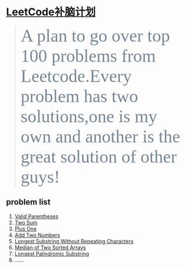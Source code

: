 # [LeetCode补脑计划](https://leetcode.com/problemset/all/)
> <font face="微软雅黑" color=lightslategray size=12>A plan to go over top 100 problems from Leetcode.Every problem has two solutions,one is my own and another is the great solution of other guys!</font>
## problem list
1. [Valid Parentheses](https://leetcode.com/problems/valid-parentheses/description/)
2. [Two Sum](https://leetcode.com/problems/two-sum/description/)
3. [Plus One](https://leetcode.com/problems/plus-one/description/)
4. [Add Two Numbers](https://leetcode.com/problems/add-two-numbers/)
5. [Longest Substring Without Repeating Characters](https://leetcode.com/problems/longest-substring-without-repeating-characters/)
6. [Median of Two Sorted Arrays  ](https://leetcode.com/problems/median-of-two-sorted-arrays)
7. [Longest Palindromic Substring](https://leetcode.com/problems/longest-palindromic-substring/description/)
8. ......
